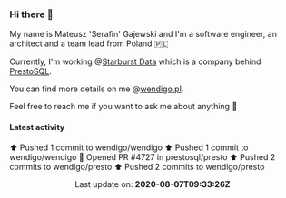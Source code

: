 ### Hi there 👋

My name is Mateusz 'Serafin' Gajewski and I'm a software engineer, an architect and a team lead from Poland 🇵🇱

Currently, I'm working @[Starburst Data](https://github.com/starburstdata) which is a company behind [PrestoSQL](http://github.com/prestosql/presto).

You can find more details on me @[wendigo.pl](https://wendigo.pl).

Feel free to reach me if you want to ask me about anything 🙂

#### Latest activity

⬆️ Pushed 1 commit to wendigo/wendigo
⬆️ Pushed 1 commit to wendigo/wendigo
💪 Opened PR #4727 in prestosql/presto
⬆️ Pushed 2 commits to wendigo/presto
⬆️ Pushed 2 commits to wendigo/presto

<p align="center">
  Last update on:
  <b>2020-08-07T09:33:26Z</b>
</p>
